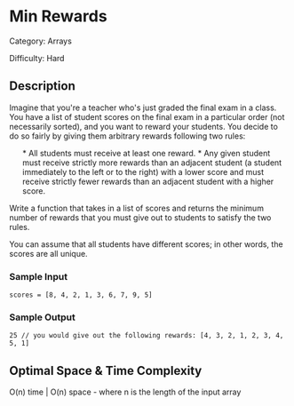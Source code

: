 # Min Rewards

Category: Arrays

Difficulty: Hard

## Description

Imagine that you're a teacher who's just graded the final exam in a class. You
have a list of student scores on the final exam in a particular order (not
necessarily sorted), and you want to reward your students. You decide to do so
fairly by giving them arbitrary rewards following two rules:

<ol>
* All students must receive at least one reward.
* Any given student must receive strictly more rewards than an adjacent
    student (a student immediately to the left or to the right) with a lower
    score and must receive strictly fewer rewards than an adjacent student with
    a higher score.</ol>
Write a function that takes in a list of scores and returns the minimum number
of rewards that you must give out to students to satisfy the two rules.

You can assume that all students have different scores; in other words, the
scores are all unique.


### Sample Input
```
scores = [8, 4, 2, 1, 3, 6, 7, 9, 5]
```

### Sample Output
```
25 // you would give out the following rewards: [4, 3, 2, 1, 2, 3, 4, 5, 1]
```

## Optimal Space & Time Complexity

O(n) time | O(n) space - where n is the length of the input array
